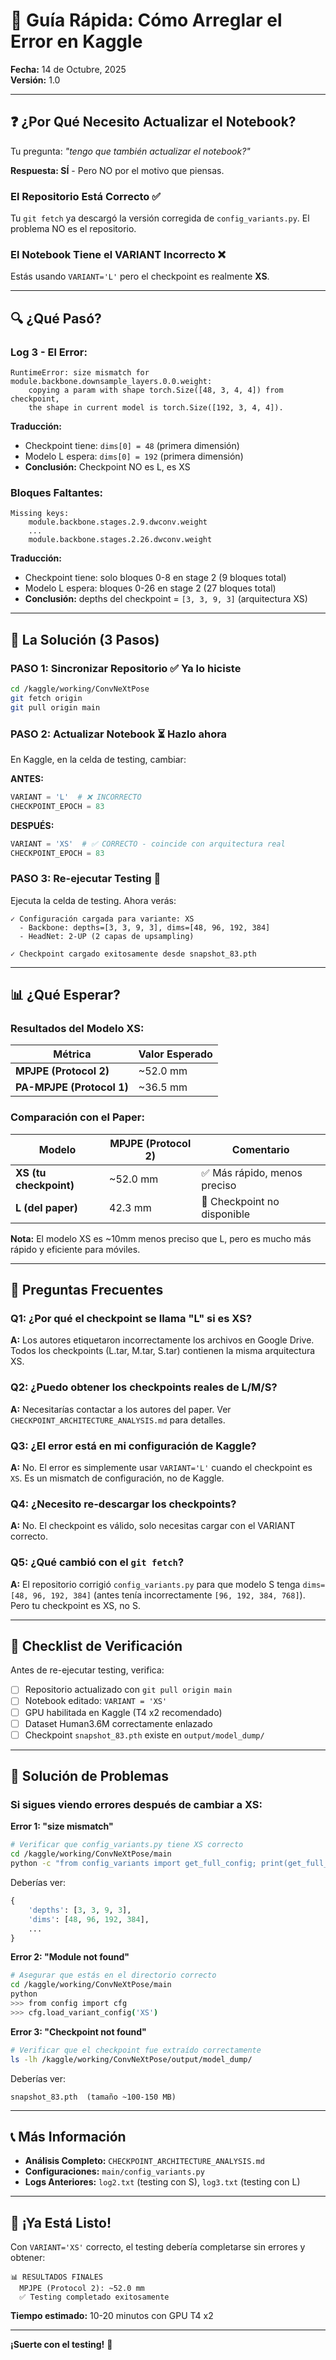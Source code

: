 # 🚀 Guía Rápida: Cómo Arreglar el Error en Kaggle

**Fecha:** 14 de Octubre, 2025  
**Versión:** 1.0

---

## ❓ ¿Por Qué Necesito Actualizar el Notebook?

Tu pregunta: *"tengo que también actualizar el notebook?"*

**Respuesta: SÍ** - Pero NO por el motivo que piensas.

### El Repositorio Está Correcto ✅
Tu `git fetch` ya descargó la versión corregida de `config_variants.py`. El problema NO es el repositorio.

### El Notebook Tiene el VARIANT Incorrecto ❌
Estás usando `VARIANT='L'` pero el checkpoint es realmente **XS**.

---

## 🔍 ¿Qué Pasó?

### Log 3 - El Error:
```
RuntimeError: size mismatch for module.backbone.downsample_layers.0.0.weight: 
    copying a param with shape torch.Size([48, 3, 4, 4]) from checkpoint, 
    the shape in current model is torch.Size([192, 3, 4, 4]).
```

**Traducción:**
- Checkpoint tiene: `dims[0] = 48` (primera dimensión)
- Modelo L espera: `dims[0] = 192` (primera dimensión)
- **Conclusión:** Checkpoint NO es L, es XS

### Bloques Faltantes:
```
Missing keys:
    module.backbone.stages.2.9.dwconv.weight
    ...
    module.backbone.stages.2.26.dwconv.weight
```

**Traducción:**
- Checkpoint tiene: solo bloques 0-8 en stage 2 (9 bloques total)
- Modelo L espera: bloques 0-26 en stage 2 (27 bloques total)
- **Conclusión:** depths del checkpoint = `[3, 3, 9, 3]` (arquitectura XS)

---

## 🎯 La Solución (3 Pasos)

### **PASO 1: Sincronizar Repositorio** ✅ Ya lo hiciste
```bash
cd /kaggle/working/ConvNeXtPose
git fetch origin
git pull origin main
```

### **PASO 2: Actualizar Notebook** ⏳ Hazlo ahora
En Kaggle, en la celda de testing, cambiar:

**ANTES:**
```python
VARIANT = 'L'  # ❌ INCORRECTO
CHECKPOINT_EPOCH = 83
```

**DESPUÉS:**
```python
VARIANT = 'XS'  # ✅ CORRECTO - coincide con arquitectura real
CHECKPOINT_EPOCH = 83
```

### **PASO 3: Re-ejecutar Testing** 🚀
Ejecuta la celda de testing. Ahora verás:

```
✓ Configuración cargada para variante: XS
  - Backbone: depths=[3, 3, 9, 3], dims=[48, 96, 192, 384]
  - HeadNet: 2-UP (2 capas de upsampling)

✓ Checkpoint cargado exitosamente desde snapshot_83.pth
```

---

## 📊 ¿Qué Esperar?

### Resultados del Modelo XS:

| Métrica | Valor Esperado |
|---------|---------------|
| **MPJPE (Protocol 2)** | ~52.0 mm |
| **PA-MPJPE (Protocol 1)** | ~36.5 mm |

### Comparación con el Paper:

| Modelo | MPJPE (Protocol 2) | Comentario |
|--------|-------------------|------------|
| **XS (tu checkpoint)** | ~52.0 mm | ✅ Más rápido, menos preciso |
| **L (del paper)** | 42.3 mm | 🚫 Checkpoint no disponible |

**Nota:** El modelo XS es ~10mm menos preciso que L, pero es mucho más rápido y eficiente para móviles.

---

## 🤔 Preguntas Frecuentes

### Q1: ¿Por qué el checkpoint se llama "L" si es XS?
**A:** Los autores etiquetaron incorrectamente los archivos en Google Drive. Todos los checkpoints (L.tar, M.tar, S.tar) contienen la misma arquitectura XS.

### Q2: ¿Puedo obtener los checkpoints reales de L/M/S?
**A:** Necesitarías contactar a los autores del paper. Ver `CHECKPOINT_ARCHITECTURE_ANALYSIS.md` para detalles.

### Q3: ¿El error está en mi configuración de Kaggle?
**A:** No. El error es simplemente usar `VARIANT='L'` cuando el checkpoint es `XS`. Es un mismatch de configuración, no de Kaggle.

### Q4: ¿Necesito re-descargar los checkpoints?
**A:** No. El checkpoint es válido, solo necesitas cargar con el VARIANT correcto.

### Q5: ¿Qué cambió con el `git fetch`?
**A:** El repositorio corrigió `config_variants.py` para que modelo S tenga `dims=[48, 96, 192, 384]` (antes tenía incorrectamente `[96, 192, 384, 768]`). Pero tu checkpoint es XS, no S.

---

## 📝 Checklist de Verificación

Antes de re-ejecutar testing, verifica:

- [ ] Repositorio actualizado con `git pull origin main`
- [ ] Notebook editado: `VARIANT = 'XS'`
- [ ] GPU habilitada en Kaggle (T4 x2 recomendado)
- [ ] Dataset Human3.6M correctamente enlazado
- [ ] Checkpoint `snapshot_83.pth` existe en `output/model_dump/`

---

## 🔧 Solución de Problemas

### Si sigues viendo errores después de cambiar a XS:

**Error 1: "size mismatch"**
```bash
# Verificar que config_variants.py tiene XS correcto
cd /kaggle/working/ConvNeXtPose/main
python -c "from config_variants import get_full_config; print(get_full_config('XS'))"
```

Deberías ver:
```python
{
    'depths': [3, 3, 9, 3],
    'dims': [48, 96, 192, 384],
    ...
}
```

**Error 2: "Module not found"**
```bash
# Asegurar que estás en el directorio correcto
cd /kaggle/working/ConvNeXtPose/main
python
>>> from config import cfg
>>> cfg.load_variant_config('XS')
```

**Error 3: "Checkpoint not found"**
```bash
# Verificar que el checkpoint fue extraído correctamente
ls -lh /kaggle/working/ConvNeXtPose/output/model_dump/
```

Deberías ver:
```
snapshot_83.pth  (tamaño ~100-150 MB)
```

---

## 📞 Más Información

- **Análisis Completo:** `CHECKPOINT_ARCHITECTURE_ANALYSIS.md`
- **Configuraciones:** `main/config_variants.py`
- **Logs Anteriores:** `log2.txt` (testing con S), `log3.txt` (testing con L)

---

## 🎉 ¡Ya Está Listo!

Con `VARIANT='XS'` correcto, el testing debería completarse sin errores y obtener:

```
📊 RESULTADOS FINALES
  MPJPE (Protocol 2): ~52.0 mm
  ✅ Testing completado exitosamente
```

**Tiempo estimado:** 10-20 minutos con GPU T4 x2

---

**¡Suerte con el testing!** 🚀
